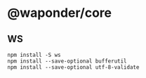 # @waponder/core

## WS
```
npm install -S ws
npm install --save-optional bufferutil
npm install --save-optional utf-8-validate
```

